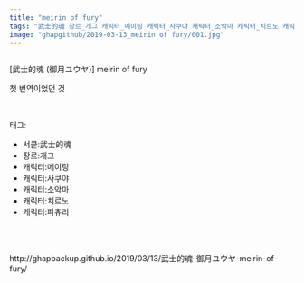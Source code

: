 ```yaml
---
title: "meirin of fury"
tags: "武士的魂 장르_개그 캐릭터_메이링 캐릭터_사쿠야 캐릭터_소악마 캐릭터_치르노 캐릭터_파츄리 御月ユウヤ 동방／동인지／이쪽_번역"
image: "ghapgithub/2019-03-13_meirin of fury/001.jpg"
---
```

<div class="article">
<div class="article-entry" itemprop="articleBody">
<p><img alt="" src="{{ site.nasurl }}/ghapgithub/2019-03-13_meirin of fury/001.jpg"/><br/><img alt="" src="{{ site.nasurl }}/ghapgithub/2019-03-13_meirin of fury/002.jpg"/><br/><img alt="" src="{{ site.nasurl }}/ghapgithub/2019-03-13_meirin of fury/003.jpg"/><br/><img alt="" src="{{ site.nasurl }}/ghapgithub/2019-03-13_meirin of fury/004.jpg"/><br/><img alt="" src="{{ site.nasurl }}/ghapgithub/2019-03-13_meirin of fury/005.jpg"/><br/><img alt="" src="{{ site.nasurl }}/ghapgithub/2019-03-13_meirin of fury/006.jpg"/><br/><img alt="" src="{{ site.nasurl }}/ghapgithub/2019-03-13_meirin of fury/007.jpg"/><br/><img alt="" src="{{ site.nasurl }}/ghapgithub/2019-03-13_meirin of fury/008.jpg"/><br/><img alt="" src="{{ site.nasurl }}/ghapgithub/2019-03-13_meirin of fury/009.jpg"/><br/><img alt="" src="{{ site.nasurl }}/ghapgithub/2019-03-13_meirin of fury/010.jpg"/><br/><img alt="" src="{{ site.nasurl }}/ghapgithub/2019-03-13_meirin of fury/011.jpg"/><br/><img alt="" src="{{ site.nasurl }}/ghapgithub/2019-03-13_meirin of fury/012.jpg"/><br/><img alt="" src="{{ site.nasurl }}/ghapgithub/2019-03-13_meirin of fury/013.jpg"/><br/><img alt="" src="{{ site.nasurl }}/ghapgithub/2019-03-13_meirin of fury/014.jpg"/><br/><img alt="" src="{{ site.nasurl }}/ghapgithub/2019-03-13_meirin of fury/015.jpg"/><br/><img alt="" src="{{ site.nasurl }}/ghapgithub/2019-03-13_meirin of fury/016.jpg"/><br/><img alt="" src="{{ site.nasurl }}/ghapgithub/2019-03-13_meirin of fury/017.jpg"/><br/><img alt="" src="{{ site.nasurl }}/ghapgithub/2019-03-13_meirin of fury/018.jpg"/></p>
<p>[武士的魂 (御月ユウヤ)] meirin of fury</p>
<p>첫 번역이었던 것</p>
</div></div><br/>
<div class="tagTrail">
<p>태그: </p>
<ul>
<li>서클:武士的魂</li>
<li>장르:개그</li>
<li>캐릭터:메이링</li>
<li>캐릭터:사쿠야</li>
<li>캐릭터:소악마</li>
<li>캐릭터:치르노</li>
<li>캐릭터:파츄리</li>
</ul>
</div><br/>

<br/>
<p id="refer">http://ghapbackup.github.io/2019/03/13/武士的魂-御月ユウヤ-meirin-of-fury/</p>
<br/>
